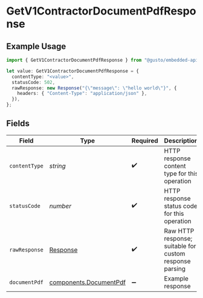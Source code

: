 # GetV1ContractorDocumentPdfResponse

## Example Usage

```typescript
import { GetV1ContractorDocumentPdfResponse } from "@gusto/embedded-api/models/operations/getv1contractordocumentpdf.js";

let value: GetV1ContractorDocumentPdfResponse = {
  contentType: "<value>",
  statusCode: 502,
  rawResponse: new Response("{\"message\": \"hello world\"}", {
    headers: { "Content-Type": "application/json" },
  }),
};
```

## Fields

| Field                                                                 | Type                                                                  | Required                                                              | Description                                                           |
| --------------------------------------------------------------------- | --------------------------------------------------------------------- | --------------------------------------------------------------------- | --------------------------------------------------------------------- |
| `contentType`                                                         | *string*                                                              | :heavy_check_mark:                                                    | HTTP response content type for this operation                         |
| `statusCode`                                                          | *number*                                                              | :heavy_check_mark:                                                    | HTTP response status code for this operation                          |
| `rawResponse`                                                         | [Response](https://developer.mozilla.org/en-US/docs/Web/API/Response) | :heavy_check_mark:                                                    | Raw HTTP response; suitable for custom response parsing               |
| `documentPdf`                                                         | [components.DocumentPdf](../../models/components/documentpdf.md)      | :heavy_minus_sign:                                                    | Example response                                                      |